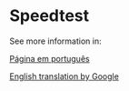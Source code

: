 Speedtest
=========

See more information in:  

[Página em português](http://cdfreitas.github.io/blog/2013/04/19/raspberry-pi-seu-provedor-de-banda-larga-entrega-o-prometido/ )  

[English translation by Google](http://translate.google.com/translate?sl=pt&tl=en&js=n&prev=_t&hl=pt-BR&ie=UTF-8&eotf=1&u=http%3A%2F%2Fcdfreitas.github.io%2Fblog%2F2013%2F04%2F19%2Fraspberry-pi-seu-provedor-de-banda-larga-entrega-o-prometido%2F)

